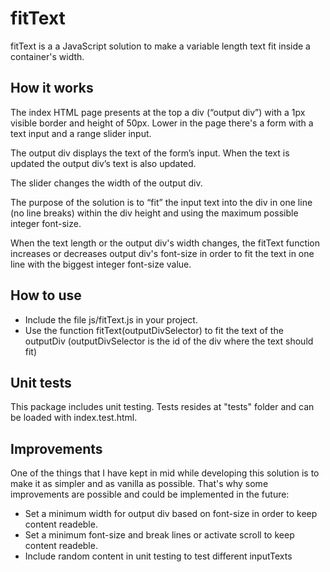 # fitText

fitText is a a JavaScript solution to make a variable length text fit inside a container's width.

## How it works ##
The index HTML page presents at the top a div (“output div”) with a 1px visible border and height of 50px. Lower in the page there's a form with a text input and a range slider input.

The output div displays the text of the form’s input. When the text is updated the output div’s text is also updated.

The slider changes the width of the output div.

The purpose of the solution is to “fit” the input text into the div in one line (no line breaks) within the div height and using the maximum possible integer font-size.

When the text length or the output div's width changes, the fitText function increases or decreases output div's font-size in order to fit the text in one line with the biggest integer font-size value.

## How to use ##
- Include the file js/fitText.js in your project.
- Use the function fitText(outputDivSelector) to fit the text of the outputDiv (outputDivSelector is the id of the div where the text should fit)

## Unit tests ##
This package includes unit testing. Tests resides at "tests" folder and can be loaded with index.test.html.

## Improvements ##
One of the things that I have kept in mid while developing this solution is to make it as simpler and as vanilla as possible. That's why some improvements are possible and could be implemented in the future:
- Set a minimum width for output div based on font-size in order to keep content readeble.
- Set a minimum font-size and break lines or activate scroll to keep content readeble. 
- Include random content in unit testing to test different inputTexts
